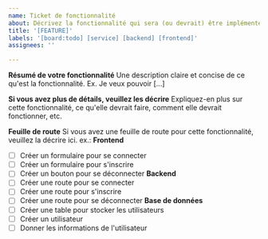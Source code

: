 ```yaml
---
name: Ticket de fonctionnalité
about: Décrivez la fonctionnalité qui sera (ou devrait) être implémentée
title: '[FEATURE]'
labels: '[board:todo] [service] [backend] [frontend]'
assignees: ''

---
```


**Résumé de votre fonctionnalité**
Une description claire et concise de ce qu'est la fonctionnalité. Ex. Je veux pouvoir [...]

**Si vous avez plus de détails, veuillez les décrire**
Expliquez-en plus sur cette fonctionnalité, ce qu'elle devrait faire, comment elle devrait fonctionner, etc.

**Feuille de route**
Si vous avez une feuille de route pour cette fonctionnalité, veuillez la décrire ici.
ex.:
**Frontend**
- [ ] Créer un formulaire pour se connecter
- [ ] Créer un formulaire pour s'inscrire
- [ ] Créer un bouton pour se déconnecter
**Backend**
- [ ] Créer une route pour se connecter
- [ ] Créer une route pour s'inscrire
- [ ] Créer une route pour se déconnecter
**Base de données**
- [ ] Créer une table pour stocker les utilisateurs
- [ ] Créer un utilisateur
- [ ] Donner les informations de l'utilisateur
